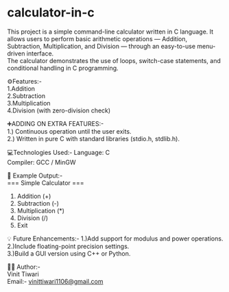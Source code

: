 # calculator-in-c

This project is a simple command-line calculator written in C language.
It allows users to perform basic arithmetic operations — Addition, Subtraction, Multiplication, and Division — through an easy-to-use menu-driven interface.
<br>
The calculator demonstrates the use of loops, switch-case statements, and conditional handling in C programming.
<br>

⚙️Features:-<br>
1.Addition<br>
2.Subtraction<br>
3.Multiplication<br>
4.Division (with zero-division check)<br>

 ➕ADDING ON EXTRA FEATURES:-<br>
1.) Continuous operation until the user exits.<br>
2.) Written in pure C with standard libraries (stdio.h, stdlib.h).<br>

💻Technologies Used:-
Language: C<br>
Compiler: GCC / MinGW<br>



🧩 Example Output:-<br>
=== Simple Calculator ===
1. Addition (+)
2. Subtraction (-)
3. Multiplication (*)
4. Division (/)
5. Exit


💡 Future Enhancements:-
1.)Add support for modulus and power operations.<br>
2.)Include floating-point precision settings.<br>
3.)Build a GUI version using C++ or Python.<br>



👨‍💻 Author:-<br>
Vinit Tiwari<br>
Email:- vinittiwari1106@gmail.com
